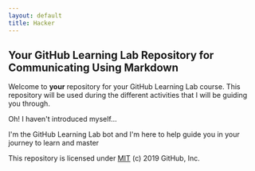 ```yaml
---
layout: default
title: Hacker
---
```


## Your GitHub Learning Lab Repository for Communicating Using Markdown

Welcome to **your** repository for your GitHub Learning Lab course. This repository will be used during the different activities that I will be guiding you through.

Oh! I haven't introduced myself...

I'm the GitHub Learning Lab bot and I'm here to help guide you in your journey to learn and master 

This repository is licensed under [MIT](../LICENSE) (c) 2019 GitHub, Inc.


